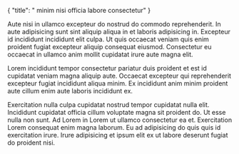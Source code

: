 {
  "title": " minim nisi officia labore consectetur"
}

Aute nisi in ullamco excepteur do nostrud do commodo reprehenderit. In aute adipisicing sunt sint aliquip aliqua in et laboris adipisicing in. Excepteur id incididunt incididunt elit culpa. Ut quis occaecat veniam quis enim proident fugiat excepteur aliquip consequat eiusmod. Consectetur eu occaecat in ullamco anim mollit cupidatat irure aute magna elit.

Lorem incididunt tempor consectetur pariatur duis proident et est id cupidatat veniam magna aliquip aute. Occaecat excepteur qui reprehenderit excepteur fugiat incididunt aliqua minim. Ex incididunt anim minim proident aute cillum enim aute laboris incididunt ex.

Exercitation nulla culpa cupidatat nostrud tempor cupidatat nulla elit. Incididunt cupidatat officia cillum voluptate magna sit proident do. Ut esse nulla non sunt. Ad Lorem in Lorem ut ullamco consectetur ea et. Exercitation Lorem consequat enim magna laborum. Eu ad adipisicing do quis quis id exercitation irure. Irure adipisicing et ipsum elit ex ut labore deserunt fugiat do proident nisi.
